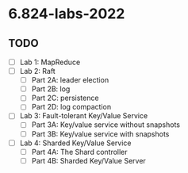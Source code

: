 # 6.824-labs-2022

## TODO  

- [ ] Lab 1: MapReduce
- [ ] Lab 2: Raft  
  - [ ] Part 2A: leader election
  - [ ] Part 2B: log
  - [ ] Part 2C: persistence
  - [ ] Part 2D: log compaction
- [ ] Lab 3: Fault-tolerant Key/Value Service 
  - [ ] Part 3A: Key/value service without snapshots
  - [ ] Part 3B: Key/value service with snapshots
- [ ] Lab 4: Sharded Key/Value Service 
  - [ ] Part 4A: The Shard controller
  - [ ] Part 4B: Sharded Key/Value Server
